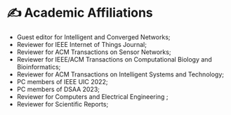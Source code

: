
# ✍ Academic Affiliations 

- Guest editor for Intelligent and Converged Networks;
- Reviewer for IEEE Internet of Things Journal;
- Reviewer for ACM Transactions on Sensor Networks;
- Reviewer for IEEE/ACM Transactions on Computational Biology and Bioinformatics;
- Reviewer for ACM Transactions on Intelligent Systems and Technology;
- PC members of IEEE UIC 2022;
- PC members of DSAA 2023;
- Reviewer for Computers and Electrical Engineering ;
- Reviewer for Scientific Reports;
